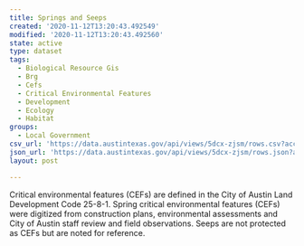```yaml
---
title: Springs and Seeps
created: '2020-11-12T13:20:43.492549'
modified: '2020-11-12T13:20:43.492560'
state: active
type: dataset
tags:
  - Biological Resource Gis
  - Brg
  - Cefs
  - Critical Environmental Features
  - Development
  - Ecology
  - Habitat
groups:
  - Local Government
csv_url: 'https://data.austintexas.gov/api/views/5dcx-zjsm/rows.csv?accessType=DOWNLOAD'
json_url: 'https://data.austintexas.gov/api/views/5dcx-zjsm/rows.json?accessType=DOWNLOAD'
layout: post

---
```

Critical environmental features (CEFs) are defined in the City of Austin Land Development Code 25-8-1. Spring critical environmental features (CEFs) were digitized from construction plans, environmental assessments and City of Austin staff review and field observations. Seeps are not protected as CEFs but are noted for reference.
